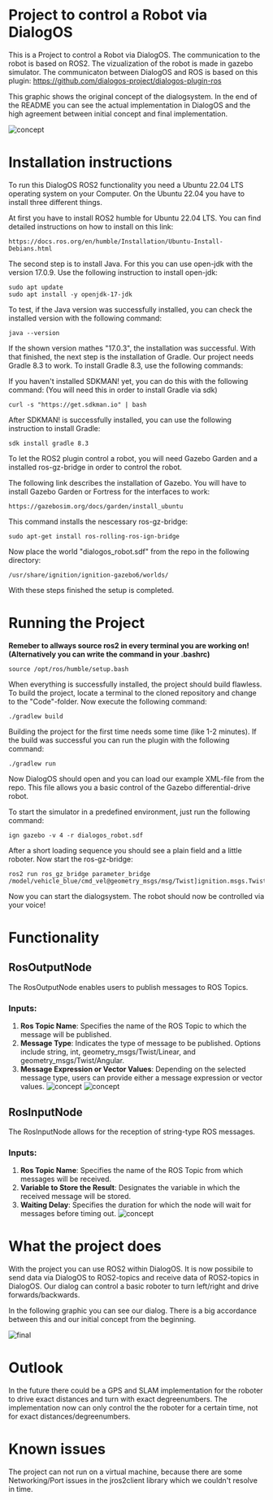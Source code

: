 # Project to control a Robot via DialogOS

This is a Project to control a Robot via DialogOS. The communication to the robot is based on ROS2. The vizualization of the robot is made in gazebo simulator. 
The communicaton between DialogOS and ROS is based on this plugin: https://github.com/dialogos-project/dialogos-plugin-ros

This graphic shows the original concept of the dialogsystem. In the end of the README you can see the actual implementation in DialogOS and the high agreement between initial concept and final implementation.

![concept](/graphics/conecpt_v1_0.png "communication concept")

# Installation instructions

To run this DialogOS ROS2 functionality you need a Ubuntu 22.04 LTS operating system on your Computer. On the Ubuntu 22.04 you have to install three different things.

At first you have to install ROS2 humble for Ubuntu 22.04 LTS. You can find detailed instructions on how to install on this link:

```
https://docs.ros.org/en/humble/Installation/Ubuntu-Install-Debians.html
```

The second step is to install Java. For this you can use open-jdk with the version 17.0.9.
Use the following instruction to install open-jdk:

```
sudo apt update
sudo apt install -y openjdk-17-jdk
```

To test, if the Java version was successfully installed, you can check the installed version with the following command:

```
java --version
```

If the shown version mathes "17.0.3", the installation was successful. 
With that finished, the next step is the installation of Gradle. Our project needs Gradle 8.3 to work. To install Gradle 8.3, use the following commands:

If you haven't installed SDKMAN! yet, you can do this with the following command: (You will need this in order to install Gradle via sdk)
```
curl -s "https://get.sdkman.io" | bash
```

After SDKMAN! is successfully installed, you can use the following instruction to install Gradle:

```
sdk install gradle 8.3
```

To let the ROS2 plugin control a robot, you will need Gazebo Garden and a installed ros-gz-bridge in order to control the robot.

The following link describes the installation of Gazebo. You will have to install Gazebo Garden or Fortress for the interfaces to work: 

```
https://gazebosim.org/docs/garden/install_ubuntu
```

This command installs the nescessary ros-gz-bridge:

```
sudo apt-get install ros-rolling-ros-ign-bridge
```

Now place the world "dialogos_robot.sdf" from the repo in the following directory:

```
/usr/share/ignition/ignition-gazebo6/worlds/
```

With these steps finished the setup is completed.

# Running the Project 

**Remeber to allways source ros2 in every terminal you are working on! (Alternatively you can write the command in your .bashrc)**

```
source /opt/ros/humble/setup.bash
```


When everything is successfully installed, the project should build flawless. To build the project, locate a terminal to the cloned repository and change to the "Code"-folder.
Now execute the following command: 

```
./gradlew build
```

Building the project for the first time needs some time (like 1-2 minutes). If the build was successful you can run the plugin with the following command:

```
./gradlew run
```

Now DialogOS should open and you can load our example XML-file from the repo. This file allows you a basic control of the Gazebo differential-drive robot. 

To start the simulator in a predefined environment, just run the following command:

```
ign gazebo -v 4 -r dialogos_robot.sdf
```

After a short loading sequence you should see a plain field and a little roboter.
Now start the ros-gz-bridge:

```
ros2 run ros_gz_bridge parameter_bridge /model/vehicle_blue/cmd_vel@geometry_msgs/msg/Twist]ignition.msgs.Twist
```

Now you can start the dialogsystem. The robot should now be controlled via your voice!

# Functionality
## RosOutputNode
The RosOutputNode enables users to publish messages to ROS Topics.
### Inputs:

1. **Ros Topic Name**: Specifies the name of the ROS Topic to which the message will be published.
2. **Message Type**: Indicates the type of message to be published. Options include string, int, geometry_msgs/Twist/Linear, and geometry_msgs/Twist/Angular.
3. **Message Expression or Vector Values**: Depending on the selected message type, users can provide either a message expression or vector values.
![concept](/graphics/string_output.png "output node string")
![concept](/graphics/geometry_output.png "output node geometry")

## RosInputNode
The RosInputNode allows for the reception of string-type ROS messages.
### Inputs:

1. **Ros Topic Name**: Specifies the name of the ROS Topic from which messages will be received.
2. **Variable to Store the Result**: Designates the variable in which the received message will be stored.
3. **Waiting Delay**: Specifies the duration for which the node will wait for messages before timing out.
![concept](/graphics/input.png "input node")


# What the project does

With the project you can use ROS2 within DialogOS. It is now possibile to send data via DialogOS to ROS2-topics and receive data of ROS2-topics in DialogOS. Our dialog can control a basic roboter to turn left/right and drive forwards/backwards. 

In the following graphic you can see our dialog. There is a big accordance between this and our initial concept from the beginning.

![final](/graphics/dialogos_final.jpg "final dialogos implementation")

# Outlook

In the future there could be a GPS and SLAM implementation for the roboter to drive exact distances and turn with exact degreenumbers. The implementation now can only control the the roboter for a certain time, not for exact distances/degreenumbers. 

# Known issues

The project can not run on a virtual machine, because there are some Networking/Port issues in the jros2client library which we couldn't resolve in time.
